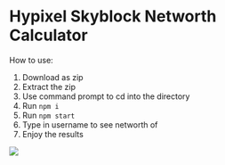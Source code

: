 # Hypixel Skyblock Networth Calculator

How to use:
  1. Download as zip
  2. Extract the zip
  3. Use command prompt to cd into the directory
  4. Run `npm i`
  5. Run `npm start`
  6. Type in username to see networth of
  7. Enjoy the results

<img src="https://visitor-badge-reloaded.herokuapp.com/badge?page_id=coolgoagle_HypixelSkyblockNetworthCalculator&color=000&text=Views&style=for-the-badge&logo=Github&logoColor=white">
